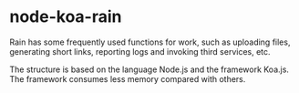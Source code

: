 # node-koa-rain

Rain has some frequently used functions for work, such as uploading files, generating short links, reporting logs and invoking third services, etc.

The structure is based on the language Node.js and the framework Koa.js. The framework consumes less memory compared with others.
